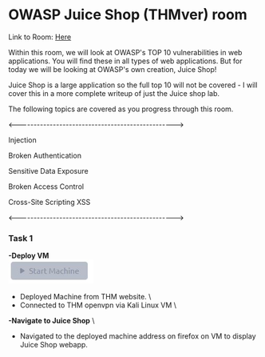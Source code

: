 # **OWASP Juice Shop (THMver) room**

Link to Room: [Here](https://tryhackme.com/r/room/owaspjuiceshop)

Within this room, we will look at OWASP's TOP 10 vulnerabilities in web applications. You will find these in all types of web applications. But for today we will be looking at OWASP's own creation, Juice Shop!

Juice Shop is a large application so the full top 10 will not be covered - I will cover this in a more complete writeup of just the Juice shop lab.

The following topics are covered as you progress through this room.

<------------------------------------------------->

Injection

Broken Authentication

Sensitive Data Exposure

Broken Access Control

Cross-Site Scripting XSS

<------------------------------------------------->

### **Task 1**
**-Deploy VM** \
![Deploy Machine](</Images/StartMachine.JPG>)

- Deployed Machine from THM website. \
- Connected to THM openvpn via Kali Linux VM \

**-Navigate to Juice Shop** \

- Navigated to the deployed machine address on firefox on VM to display Juice Shop webapp.